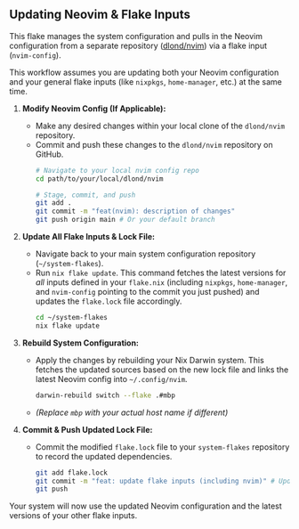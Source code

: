 ## Updating Neovim & Flake Inputs

This flake manages the system configuration and pulls in the Neovim configuration from a separate repository ([dlond/nvim](https://github.com/dlond/nvim)) via a flake input (`nvim-config`).

This workflow assumes you are updating both your Neovim configuration and your general flake inputs (like `nixpkgs`, `home-manager`, etc.) at the same time.

1.  **Modify Neovim Config (If Applicable):**
    * Make any desired changes within your local clone of the `dlond/nvim` repository.
    * Commit and push these changes to the `dlond/nvim` repository on GitHub.
        ```bash
        # Navigate to your local nvim config repo
        cd path/to/your/local/dlond/nvim 
        
        # Stage, commit, and push
        git add .
        git commit -m "feat(nvim): description of changes" 
        git push origin main # Or your default branch
        ```

2.  **Update All Flake Inputs & Lock File:**
    * Navigate back to your main system configuration repository (`~/system-flakes`).
    * Run `nix flake update`. This command fetches the latest versions for *all* inputs defined in your `flake.nix` (including `nixpkgs`, `home-manager`, and `nvim-config` pointing to the commit you just pushed) and updates the `flake.lock` file accordingly.
        ```bash
        cd ~/system-flakes 
        nix flake update
        ```

3.  **Rebuild System Configuration:**
    * Apply the changes by rebuilding your Nix Darwin system. This fetches the updated sources based on the new lock file and links the latest Neovim config into `~/.config/nvim`.
        ```bash
        darwin-rebuild switch --flake .#mbp 
        ```
    * *(Replace `mbp` with your actual host name if different)*

4.  **Commit & Push Updated Lock File:**
    * Commit the modified `flake.lock` file to your `system-flakes` repository to record the updated dependencies.
        ```bash
        git add flake.lock
        git commit -m "feat: update flake inputs (including nvim)" # Updated commit message
        git push
        ```

Your system will now use the updated Neovim configuration and the latest versions of your other flake inputs.

